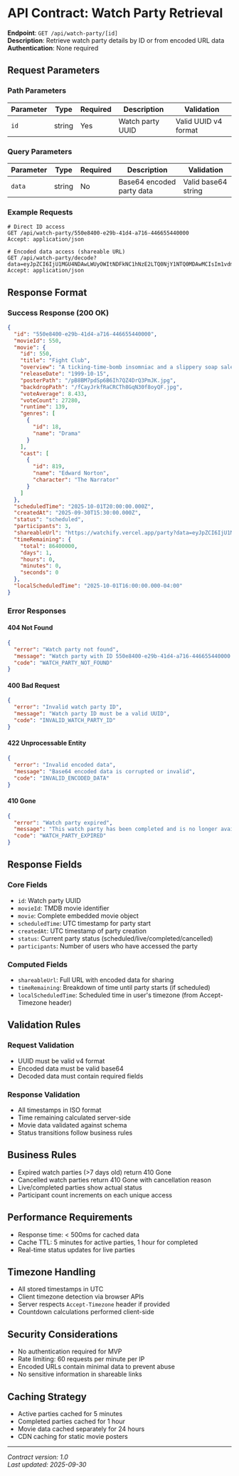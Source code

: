 # API Contract: Watch Party Retrieval

**Endpoint**: `GET /api/watch-party/[id]`  
**Description**: Retrieve watch party details by ID or from encoded URL data  
**Authentication**: None required  

## Request Parameters

### Path Parameters
| Parameter | Type | Required | Description | Validation |
|-----------|------|----------|-------------|------------|
| `id` | string | Yes | Watch party UUID | Valid UUID v4 format |

### Query Parameters
| Parameter | Type | Required | Description | Validation |
|-----------|------|----------|-------------|------------|
| `data` | string | No | Base64 encoded party data | Valid base64 string |

### Example Requests
```http
# Direct ID access
GET /api/watch-party/550e8400-e29b-41d4-a716-446655440000
Accept: application/json

# Encoded data access (shareable URL)
GET /api/watch-party/decode?data=eyJpZCI6IjU1MGU4NDAwLWUyOWItNDFkNC1hNzE2LTQ0NjY1NTQ0MDAwMCIsIm1vdmllSWQiOjU1MH0%3D
Accept: application/json
```

## Response Format

### Success Response (200 OK)
```json
{
  "id": "550e8400-e29b-41d4-a716-446655440000",
  "movieId": 550,
  "movie": {
    "id": 550,
    "title": "Fight Club",
    "overview": "A ticking-time-bomb insomniac and a slippery soap salesman channel primal male aggression into a shocking new form of therapy.",
    "releaseDate": "1999-10-15",
    "posterPath": "/pB8BM7pdSp6B6Ih7QZ4DrQ3PmJK.jpg",
    "backdropPath": "/fCayJrkfRaCRCTh8GqN30f8oyQF.jpg",
    "voteAverage": 8.433,
    "voteCount": 27280,
    "runtime": 139,
    "genres": [
      {
        "id": 18,
        "name": "Drama"
      }
    ],
    "cast": [
      {
        "id": 819,
        "name": "Edward Norton",
        "character": "The Narrator"
      }
    ]
  },
  "scheduledTime": "2025-10-01T20:00:00.000Z",
  "createdAt": "2025-09-30T15:30:00.000Z",
  "status": "scheduled",
  "participants": 3,
  "shareableUrl": "https://watchify.vercel.app/party?data=eyJpZCI6IjU1MGU4NDAwLWUyOWItNDFkNC1hNzE2LTQ0NjY1NTQ0MDAwMCIsIm1vdmllSWQiOjU1MH0%3D",
  "timeRemaining": {
    "total": 86400000,
    "days": 1,
    "hours": 0,
    "minutes": 0,
    "seconds": 0
  },
  "localScheduledTime": "2025-10-01T16:00:00.000-04:00"
}
```

### Error Responses

#### 404 Not Found
```json
{
  "error": "Watch party not found",
  "message": "Watch party with ID 550e8400-e29b-41d4-a716-446655440000 does not exist or has expired",
  "code": "WATCH_PARTY_NOT_FOUND"
}
```

#### 400 Bad Request
```json
{
  "error": "Invalid watch party ID",
  "message": "Watch party ID must be a valid UUID",
  "code": "INVALID_WATCH_PARTY_ID"
}
```

#### 422 Unprocessable Entity
```json
{
  "error": "Invalid encoded data",
  "message": "Base64 encoded data is corrupted or invalid",
  "code": "INVALID_ENCODED_DATA"
}
```

#### 410 Gone
```json
{
  "error": "Watch party expired",
  "message": "This watch party has been completed and is no longer available",
  "code": "WATCH_PARTY_EXPIRED"
}
```

## Response Fields

### Core Fields
- `id`: Watch party UUID
- `movieId`: TMDB movie identifier
- `movie`: Complete embedded movie object
- `scheduledTime`: UTC timestamp for party start
- `createdAt`: UTC timestamp of party creation
- `status`: Current party status (scheduled/live/completed/cancelled)
- `participants`: Number of users who have accessed the party

### Computed Fields
- `shareableUrl`: Full URL with encoded data for sharing
- `timeRemaining`: Breakdown of time until party starts (if scheduled)
- `localScheduledTime`: Scheduled time in user's timezone (from Accept-Timezone header)

## Validation Rules

### Request Validation
- UUID must be valid v4 format
- Encoded data must be valid base64
- Decoded data must contain required fields

### Response Validation
- All timestamps in ISO format
- Time remaining calculated server-side
- Movie data validated against schema
- Status transitions follow business rules

## Business Rules
- Expired watch parties (>7 days old) return 410 Gone
- Cancelled watch parties return 410 Gone with cancellation reason
- Live/completed parties show actual status
- Participant count increments on each unique access

## Performance Requirements
- Response time: < 500ms for cached data
- Cache TTL: 5 minutes for active parties, 1 hour for completed
- Real-time status updates for live parties

## Timezone Handling
- All stored timestamps in UTC
- Client timezone detection via browser APIs
- Server respects `Accept-Timezone` header if provided
- Countdown calculations performed client-side

## Security Considerations
- No authentication required for MVP
- Rate limiting: 60 requests per minute per IP
- Encoded URLs contain minimal data to prevent abuse
- No sensitive information in shareable links

## Caching Strategy
- Active parties cached for 5 minutes
- Completed parties cached for 1 hour
- Movie data cached separately for 24 hours
- CDN caching for static movie posters

---
*Contract version: 1.0*  
*Last updated: 2025-09-30*